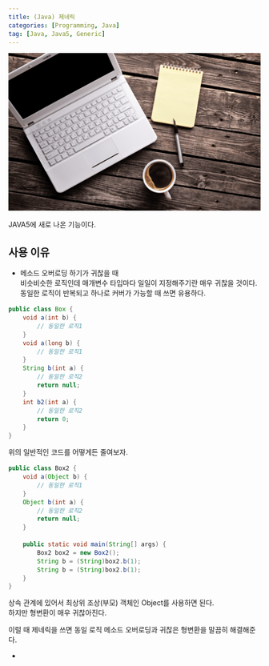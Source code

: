 ```yaml
---
title: (Java) 제네릭
categories: [Programming, Java]
tag: [Java, Java5, Generic]
---
```

![](java-generic/thumb.png)  

JAVA5에 새로 나온 기능이다.  

## 사용 이유
* 메소드 오버로딩 하기가 귀찮을 때  
비슷비슷한 로직인데 매개변수 타입마다 일일이 지정해주기란 매우 귀찮을 것이다.  
동일한 로직이 반복되고 하나로 커버가 가능할 때 쓰면 유용하다.  
```java
public class Box {
    void a(int b) {
        // 동일한 로직1
    }
    void a(long b) {
        // 동일한 로직1
    }
    String b(int a) {
        // 동일한 로직2
        return null;
    }
    int b2(int a) {
        // 동일한 로직2
        return 0;
    }
}
```
위의 일반적인 코드를 어떻게든 줄여보자.    
```java
public class Box2 {
    void a(Object b) {
        // 동일한 로직1
    }
    Object b(int a) {
        // 동일한 로직2
        return null;
    }

    public static void main(String[] args) {
        Box2 box2 = new Box2();
        String b = (String)box2.b(1);
        String b = (String)box2.b(1);
    }
}
```
상속 관계에 있어서 최상위 조상(부모) 객체인 Object를 사용하면 된다.  
하지만 형변환이 매우 귀찮아진다.  

이럴 때 제네릭을 쓰면 동일 로직 메소드 오버로딩과 귀찮은 형변환을 말끔히 해결해준다.  
 

* 
